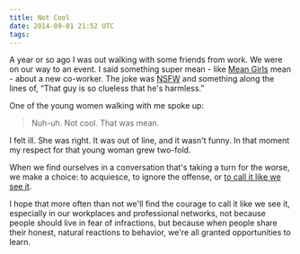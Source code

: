 ```yaml
---
title: Not Cool
date: 2014-09-01 21:52 UTC
tags:
---
```


A year or so ago I was out walking with some friends from work. We were on our way to an event. I said something super mean - like [Mean Girls](/img/meangirlsevil.gif) mean - about a new co-worker. The joke was [NSFW](http://www.urbandictionary.com/define.php?term=NSFW) and something along the lines of, “That guy is so clueless that he's harmless.”

One of the young women walking with me spoke up:

> Nuh-uh. Not cool. That was mean. 

I felt ill. She was right. It was out of line, and it wasn't funny. In that moment my respect for that young woman grew two-fold.

When we find ourselves in a conversation that's taking a turn for the worse, we make a choice: to acquiesce, to ignore the offense, or [to call it like we see it](http://www.reactiongifs.com/wp-content/uploads/2012/12/not-funny.gif).

I hope that more often than not we'll find the courage to call it like we see it, especially in our workplaces and professional networks, not because people should live in fear of infractions, but because when people share their honest, natural reactions to behavior, we're all granted opportunities to learn.